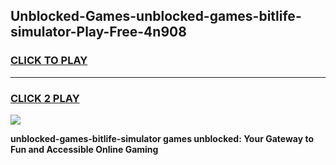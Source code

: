 
## Unblocked-Games-unblocked-games-bitlife-simulator-Play-Free-4n908
<h3>
<a href="https://premium76.site?title=unblocked-games-bitlife-simulator&ref=24M">CLICK TO PLAY</a></h3>
<hr>

<h3>
<a href="https://premium76.site?title=unblocked-games-bitlife-simulator&ref=24M">CLICK 2 PLAY</a>
  
</h3>

<a href="https://premium76.site?title=unblocked-games-bitlife-simulator&ref=24M"><img src="https://clearcache.store/games.png"></a>


**unblocked-games-bitlife-simulator games unblocked: Your Gateway to Fun and Accessible Online Gaming**
